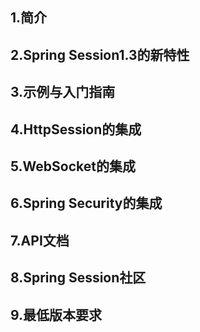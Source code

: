## 

## 1.简介

## 2.Spring Session1.3的新特性

## 3.示例与入门指南

## 4.HttpSession的集成

## 5.WebSocket的集成

## 6.Spring Security的集成

## 7.API文档

## 8.Spring Session社区

## 9.最低版本要求



